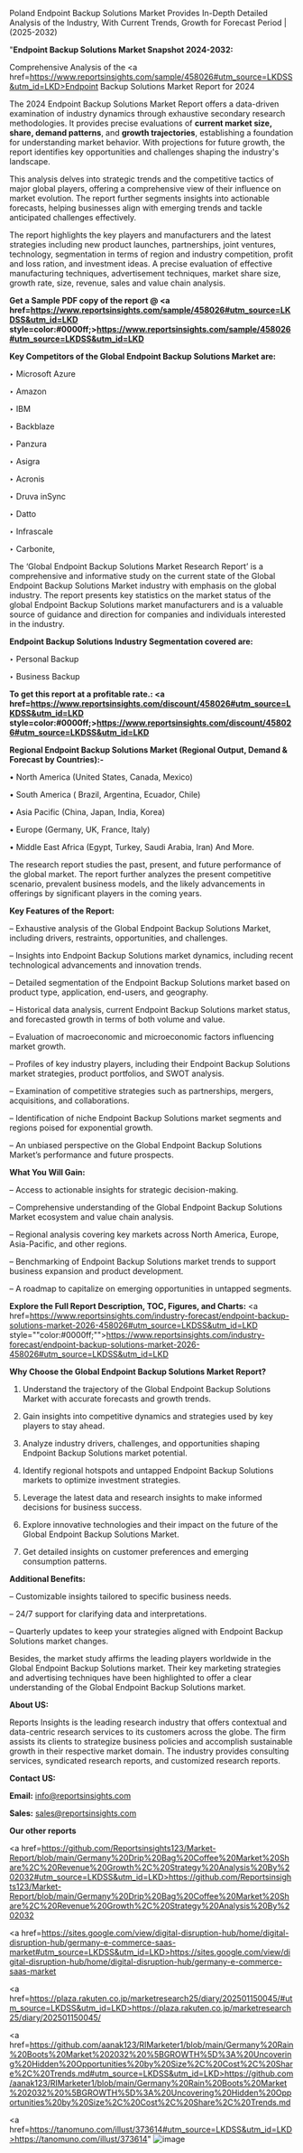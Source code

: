Poland Endpoint Backup Solutions Market Provides In-Depth Detailed Analysis of the Industry, With Current Trends, Growth for Forecast Period | (2025-2032)

"<strong>Endpoint Backup Solutions Market Snapshot 2024-2032:</strong>

Comprehensive Analysis of the <a href=https://www.reportsinsights.com/sample/458026#utm_source=LKDSS&utm_id=LKD>Endpoint Backup Solutions Market</a> Report for 2024

The 2024 Endpoint Backup Solutions Market Report offers a data-driven examination of industry dynamics through exhaustive secondary research methodologies. It provides precise evaluations of <strong>current market size, share, demand patterns</strong>, and <strong>growth trajectories</strong>, establishing a foundation for understanding market behavior. With projections for future growth, the report identifies key opportunities and challenges shaping the industry's landscape.

This analysis delves into strategic trends and the competitive tactics of major global players, offering a comprehensive view of their influence on market evolution. The report further segments insights into actionable forecasts, helping businesses align with emerging trends and tackle anticipated challenges effectively.

The report highlights the key players and manufacturers and the latest strategies including new product launches, partnerships, joint ventures, technology, segmentation in terms of region and industry competition, profit and loss ration, and investment ideas. A precise evaluation of effective manufacturing techniques, advertisement techniques, market share size, growth rate, size, revenue, sales and value chain analysis.

<strong>Get a Sample PDF copy of the report @ <a href=https://www.reportsinsights.com/sample/458026#utm_source=LKDSS&utm_id=LKD style=color:#0000ff;>https://www.reportsinsights.com/sample/458026#utm_source=LKDSS&utm_id=LKD</a></strong>

<strong>Key Competitors of the Global Endpoint Backup Solutions Market are:</strong>

‣ Microsoft Azure

‣ Amazon

‣ IBM

‣ Backblaze

‣ Panzura

‣ Asigra

‣ Acronis

‣ Druva inSync

‣ Datto

‣ Infrascale

‣ Carbonite,

The ‘Global Endpoint Backup Solutions Market Research Report’ is a comprehensive and informative study on the current state of the Global Endpoint Backup Solutions Market industry with emphasis on the global industry. The report presents key statistics on the market status of the global Endpoint Backup Solutions market manufacturers and is a valuable source of guidance and direction for companies and individuals interested in the industry.

<strong>Endpoint Backup Solutions Industry Segmentation covered are:</strong>

‣ Personal Backup

‣ Business Backup

<strong>To get this report at a profitable rate.: <a href=https://www.reportsinsights.com/discount/458026#utm_source=LKDSS&utm_id=LKD style=color:#0000ff;>https://www.reportsinsights.com/discount/458026#utm_source=LKDSS&utm_id=LKD</a></strong>

<strong>Regional Endpoint Backup Solutions Market (Regional Output, Demand &amp; Forecast by Countries):-</strong>

• North America (United States, Canada, Mexico)

• South America ( Brazil, Argentina, Ecuador, Chile)

• Asia Pacific (China, Japan, India, Korea)

• Europe (Germany, UK, France, Italy)

• Middle East Africa (Egypt, Turkey, Saudi Arabia, Iran) And More.

The research report studies the past, present, and future performance of the global market. The report further analyzes the present competitive scenario, prevalent business models, and the likely advancements in offerings by significant players in the coming years.

<strong>Key Features of the Report:</strong>

– Exhaustive analysis of the Global Endpoint Backup Solutions Market, including drivers, restraints, opportunities, and challenges.

– Insights into Endpoint Backup Solutions market dynamics, including recent technological advancements and innovation trends.

– Detailed segmentation of the Endpoint Backup Solutions market based on product type, application, end-users, and geography.

– Historical data analysis, current Endpoint Backup Solutions market status, and forecasted growth in terms of both volume and value.

– Evaluation of macroeconomic and microeconomic factors influencing market growth.

– Profiles of key industry players, including their Endpoint Backup Solutions market strategies, product portfolios, and SWOT analysis.

– Examination of competitive strategies such as partnerships, mergers, acquisitions, and collaborations.

– Identification of niche Endpoint Backup Solutions market segments and regions poised for exponential growth.

– An unbiased perspective on the Global Endpoint Backup Solutions Market’s performance and future prospects.

<strong>What You Will Gain:</strong>

– Access to actionable insights for strategic decision-making.

– Comprehensive understanding of the Global Endpoint Backup Solutions Market ecosystem and value chain analysis.

– Regional analysis covering key markets across North America, Europe, Asia-Pacific, and other regions.

– Benchmarking of Endpoint Backup Solutions market trends to support business expansion and product development.

– A roadmap to capitalize on emerging opportunities in untapped segments.

<strong>Explore the Full Report Description, TOC, Figures, and Charts:</strong>
<a href=https://www.reportsinsights.com/industry-forecast/endpoint-backup-solutions-market-2026-458026#utm_source=LKDSS&utm_id=LKD style=""color:#0000ff;"">https://www.reportsinsights.com/industry-forecast/endpoint-backup-solutions-market-2026-458026#utm_source=LKDSS&utm_id=LKD</a>

<strong>Why Choose the Global Endpoint Backup Solutions Market Report?</strong>

1. Understand the trajectory of the Global Endpoint Backup Solutions Market with accurate forecasts and growth trends.

2. Gain insights into competitive dynamics and strategies used by key players to stay ahead.

3. Analyze industry drivers, challenges, and opportunities shaping Endpoint Backup Solutions market potential.

4. Identify regional hotspots and untapped Endpoint Backup Solutions markets to optimize investment strategies.

5. Leverage the latest data and research insights to make informed decisions for business success.

6. Explore innovative technologies and their impact on the future of the Global Endpoint Backup Solutions Market.

7. Get detailed insights on customer preferences and emerging consumption patterns.

<strong>Additional Benefits:</strong>

– Customizable insights tailored to specific business needs.

– 24/7 support for clarifying data and interpretations.

– Quarterly updates to keep your strategies aligned with Endpoint Backup Solutions market changes.

Besides, the market study affirms the leading players worldwide in the Global Endpoint Backup Solutions market. Their key marketing strategies and advertising techniques have been highlighted to offer a clear understanding of the Global Endpoint Backup Solutions market.

<strong><strong>About US</strong>:</strong>

Reports Insights is the leading research industry that offers contextual and data-centric research services to its customers across the globe. The firm assists its clients to strategize business policies and accomplish sustainable growth in their respective market domain. The industry provides consulting services, syndicated research reports, and customized research reports.

<strong>Contact US:</strong>

<p class=><b>Email:</b> <a href=mailto:info@reportsinsights.com>info@reportsinsights.com</a></p>
<p class=><b>Sales:</b> <a href=mailto:sales@reportsinsights.com>sales@reportsinsights.com</a></p>

<strong>Our other reports</strong>

<a href=https://github.com/Reportsinsights123/Market-Report/blob/main/Germany%20Drip%20Bag%20Coffee%20Market%20Share%2C%20Revenue%20Growth%2C%20Strategy%20Analysis%20By%202032#utm_source=LKDSS&utm_id=LKD>https://github.com/Reportsinsights123/Market-Report/blob/main/Germany%20Drip%20Bag%20Coffee%20Market%20Share%2C%20Revenue%20Growth%2C%20Strategy%20Analysis%20By%202032</a>

<a href=https://sites.google.com/view/digital-disruption-hub/home/digital-disruption-hub/germany-e-commerce-saas-market#utm_source=LKDSS&utm_id=LKD>https://sites.google.com/view/digital-disruption-hub/home/digital-disruption-hub/germany-e-commerce-saas-market</a>

<a href=https://plaza.rakuten.co.jp/marketresearch25/diary/202501150045/#utm_source=LKDSS&utm_id=LKD>https://plaza.rakuten.co.jp/marketresearch25/diary/202501150045/</a>

<a href=https://github.com/aanak123/RIMarketer1/blob/main/Germany%20Rain%20Boots%20Market%202032%20%5BGROWTH%5D%3A%20Uncovering%20Hidden%20Opportunities%20by%20Size%2C%20Cost%2C%20Share%2C%20Trends.md#utm_source=LKDSS&utm_id=LKD>https://github.com/aanak123/RIMarketer1/blob/main/Germany%20Rain%20Boots%20Market%202032%20%5BGROWTH%5D%3A%20Uncovering%20Hidden%20Opportunities%20by%20Size%2C%20Cost%2C%20Share%2C%20Trends.md</a>

<a href=https://tanomuno.com/illust/373614#utm_source=LKDSS&utm_id=LKD>https://tanomuno.com/illust/373614</a>"
![image](https://github.com/user-attachments/assets/65469a06-a16d-4d09-8c0d-0b88edc6f19d)
